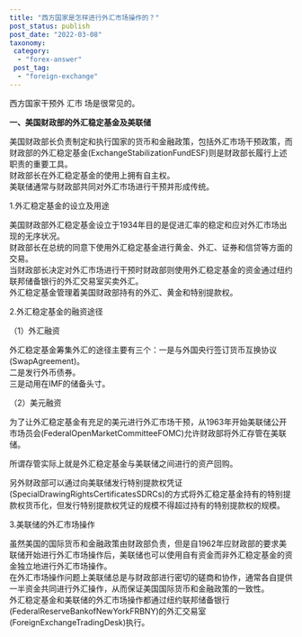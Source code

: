 ```yaml
---
title: "西方国家是怎样进行外汇市场操作的？"
post_status: publish
post_date: "2022-03-08"
taxonomy:
 category: 
  - "forex-answer"
 post_tag: 
  - "foreign-exchange"
---
```


西方国家干预外 汇市 场是很常见的。  

**一、美国财政部的外汇稳定基金及美联储**

美国财政部长负责制定和执行国家的货币和金融政策，包括外汇市场干预政策，而财政部的外汇稳定基金(ExchangeStabilizationFundESF)则是财政部长履行上述职责的重要工具。  
财政部长在外汇稳定基金的使用上拥有自主权。  
美联储通常与财政部共同对外汇市场进行干预并形成传统。  

1.外汇稳定基金的设立及用途

美国财政部外汇稳定基金设立于1934年目的是促进汇率的稳定和应对外汇市场出现的无序状况。  
财政部长在总统的同意下使用外汇稳定基金进行黄金、外汇、证券和信贷等方面的交易。  
当财政部长决定对外汇市场进行干预时财政部则使用外汇稳定基金的资金通过纽约联邦储备银行的外汇交易室买卖外汇。  
外汇稳定基金管理着美国财政部持有的外汇、黄金和特别提款权。  

2.外汇稳定基金的融资途径

（1）外汇融资

外汇稳定基金筹集外汇的途径主要有三个：一是与外国央行签订货币互换协议(SwapAgreement)。  
二是发行外币债券。  
三是动用在IMF的储备头寸。  

（2）美元融资

为了让外汇稳定基金有充足的美元进行外汇市场干预，从1963年开始美联储公开市场员会(FederalOpenMarketCommitteeFOMC)允许财政部将外汇存管在美联储。  

所谓存管实际上就是外汇稳定基金与美联储之间进行的资产回购。  

另外财政部可以通过向美联储发行特别提款权凭证(SpecialDrawingRightsCertificatesSDRCs)的方式将外汇稳定基金持有的特别提款权货币化，但发行特别提款权凭证的规模不得超过持有的特别提款权的规模。  

3.美联储的外汇市场操作

虽然美国的国际货币和金融政策由财政部负责，但是自1962年应财政部的要求美联储开始进行外汇市场操作后，美联储也可以使用自有资金而非外汇稳定基金的资金独立地进行外汇市场操作。  
在外汇市场操作问题上美联储总是与财政部进行密切的磋商和协作，通常各自提供一半资金共同进行外汇操作，从而保证美国国际货币和金融政策的一致性。  
外汇稳定基金和美联储的外汇市场操作都通过纽约联邦储备银行(FederalReserveBankofNewYorkFRBNY)的外汇交易室(ForeignExchangeTradingDesk)执行。
